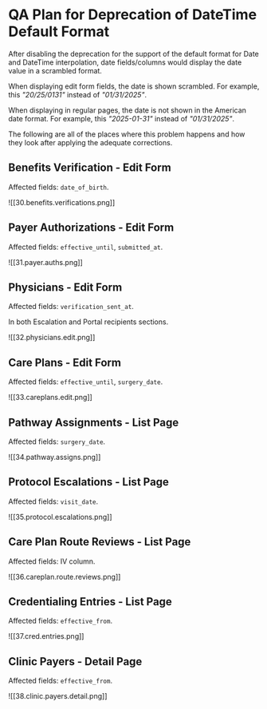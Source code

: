 # QA Plan for Deprecation of DateTime Default Format

After disabling the deprecation for the support of the default format for Date and DateTime interpolation, date fields/columns would display the date value in a scrambled format.

When displaying edit form fields, the date is shown scrambled. For example, this _"20/25/0131"_ instead of _"01/31/2025"_.

When displaying in regular pages, the date is not shown in the American date format. For example, this _"2025-01-31"_ instead of _"01/31/2025"_.

The following are all of the places where this problem happens and how they look after applying the adequate corrections.

## Benefits Verification - Edit Form

Affected fields: `date_of_birth`.

![[30.benefits.verifications.png]]

## Payer Authorizations - Edit Form

Affected fields: `effective_until`, `submitted_at`.

![[31.payer.auths.png]]

## Physicians - Edit Form

Affected fields: `verification_sent_at`.

In both Escalation and Portal recipients sections.

![[32.physicians.edit.png]]

## Care Plans - Edit Form

Affected fields: `effective_until`, `surgery_date`.

![[33.careplans.edit.png]]

## Pathway Assignments - List Page

Affected fields: `surgery_date`.

![[34.pathway.assigns.png]]

## Protocol Escalations - List Page

Affected fields: `visit_date`.

![[35.protocol.escalations.png]]

## Care Plan Route Reviews - List Page

Affected fields: IV column.

![[36.careplan.route.reviews.png]]

## Credentialing Entries - List Page

Affected fields: `effective_from`.

![[37.cred.entries.png]]

## Clinic Payers - Detail Page

Affected fields: `effective_from`.

![[38.clinic.payers.detail.png]]
